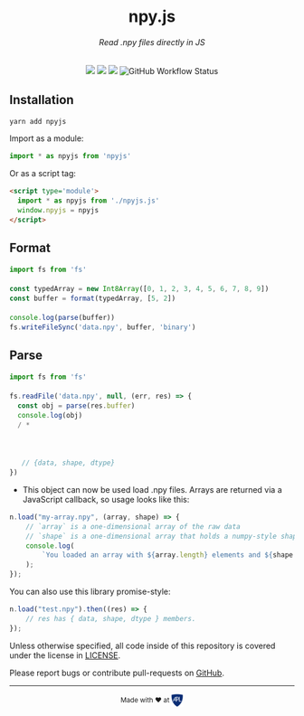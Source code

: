 <h1 align=center>npy.js</h1>
<h6 align=center>Read .npy files directly in JS</h6>

<p align=center>
    <img src="https://img.shields.io/npm/v/npyjs.svg?style=for-the-badge" />
    <img src="https://img.shields.io/github/issues/aplbrain/npyjs.svg?style=for-the-badge" />
    <img src="https://img.shields.io/github/license/aplbrain/npyjs.svg?style=for-the-badge" />
    <img alt="GitHub Workflow Status" src="https://img.shields.io/github/workflow/status/aplbrain/npyjs/Node.js CI?label=Tests&style=for-the-badge">
</p>

## Installation

```shell
yarn add npyjs
```

Import as a module:

```js
import * as npyjs from 'npyjs' 
```

Or as a script tag:

```html
<script type='module'>
  import * as npyjs from './npyjs.js' 
  window.npyjs = npyjs
</script>
```

## Format

```js
import fs from 'fs'

const typedArray = new Int8Array([0, 1, 2, 3, 4, 5, 6, 7, 8, 9])
const buffer = format(typedArray, [5, 2])

console.log(parse(buffer))
fs.writeFileSync('data.npy', buffer, 'binary')
```

## Parse 

```js
import fs from 'fs'

fs.readFile('data.npy', null, (err, res) => {
  const obj = parse(res.buffer)
  console.log(obj)
  / *



   // {data, shape, dtype}
})
```

-   This object can now be used load .npy files. Arrays are returned via a JavaScript callback, so usage looks like this:

```javascript
n.load("my-array.npy", (array, shape) => {
    // `array` is a one-dimensional array of the raw data
    // `shape` is a one-dimensional array that holds a numpy-style shape.
    console.log(
        `You loaded an array with ${array.length} elements and ${shape.length} dimensions.`
    );
});
```

You can also use this library promise-style:

```javascript
n.load("test.npy").then((res) => {
    // res has { data, shape, dtype } members.
});
```

Unless otherwise specified, all code inside of this repository is covered under the license in [LICENSE](LICENSE).

Please report bugs or contribute pull-requests on [GitHub](https://github.com/aplbrain/npyjs).

---

<p align="center"><small>Made with ♥ at <a href="http://www.jhuapl.edu/"><img alt="JHU APL" align="center" src="./docs/apl-logo.png" height="23px"></a></small></p>
